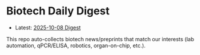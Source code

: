 # Biotech Daily Digest

- Latest: [2025-10-08 Digest](digest/2025-10-08.md)

This repo auto-collects biotech news/preprints that match our interests (lab automation, qPCR/ELISA, robotics, organ-on-chip, etc.).
